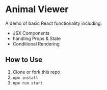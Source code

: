 # Animal Viewer
A demo of basic React functionality including:
  * JSX Components 
  * handling Props & State
  * Conditional Rendering
## How to Use
1. Clone or fork this repo
2. ```npm install```
3. ```npm run start ```
